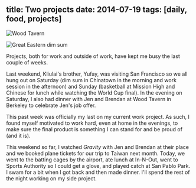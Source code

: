 title: Two projects
date: 2014-07-19
tags: [daily, food, projects]
---

![Wood Tavern](https://dl.dropbox.com/u/4291520/scriptogram/wood-tavern.jpg)

![Great Eastern dim sum](https://dl.dropbox.com/u/4291520/scriptogram/great-eastern.jpg)

Projects, both for work and outside of work, have kept me busy the last couple of weeks. 

Last weekend, Kliulai's brother, Yufay, was visiting San Francisco so we all hung out on Saturday (dim sum in Chinatown in the morning and work session in the afternoon) and Sunday (basketball at Mission High and Chinese for lunch while watching the World Cup final). In the evening on Saturday, I also had dinner with Jen and Brendan at Wood Tavern in Berkeley to celebrate Jen's job offer.

This past week was officially my last on my current work project. As such, I found myself motivated to work hard, even at home in the evenings, to make sure the final product is something I can stand for and be proud of (and it is).

This weekend so far, I watched *Gravity* with Jen and Brendan at their place and we booked plane tickets for our trip to Taiwan next month. Today, we went to the batting cages by the airport, ate lunch at In-N-Out, went to Sports Authority so I could get a glove, and played catch at San Pablo Park. I swam for a bit when I got back and then made dinner. I'll spend the rest of the night working on my side project.